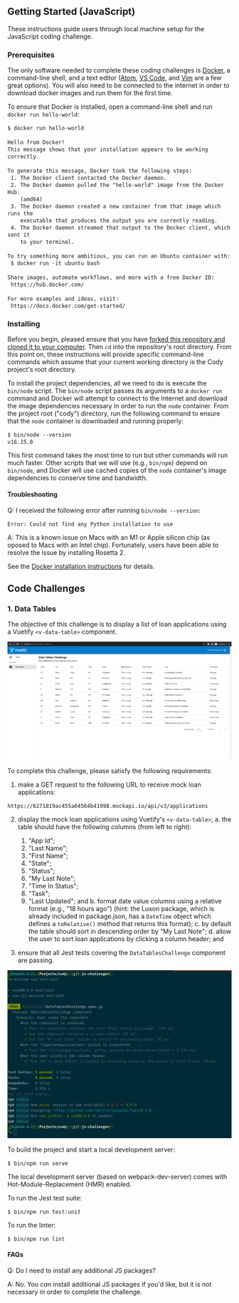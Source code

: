 ## Getting Started (JavaScript)

These instructions guide users through local machine setup for the JavaScript
coding challenge.

### Prerequisites

The only software needed to complete these coding challenges is
[Docker](https://docs.docker.com/get-docker/), a command-line shell, and a text
editor ([Atom](https://atom.io/), [VS Code](https://code.visualstudio.com/),
and [Vim](https://www.vim.org/) are a few great options). You will also need to
be connected to the internet in order to download docker images and run them for
the first time.

To ensure that Docker is installed, open a command-line shell and run `docker
run hello-world`:

```console
$ docker run hello-world

Hello from Docker!
This message shows that your installation appears to be working correctly.

To generate this message, Docker took the following steps:
 1. The Docker client contacted the Docker daemon.
 2. The Docker daemon pulled the "hello-world" image from the Docker Hub.
    (amd64)
 3. The Docker daemon created a new container from that image which runs the
    executable that produces the output you are currently reading.
 4. The Docker daemon streamed that output to the Docker client, which sent it
    to your terminal.

To try something more ambitious, you can run an Ubuntu container with:
 $ docker run -it ubuntu bash

Share images, automate workflows, and more with a free Docker ID:
 https://hub.docker.com/

For more examples and ideas, visit:
 https://docs.docker.com/get-started/

```

### Installing

Before you begin, pleased ensure that you have [forked this repository and
cloned it to your computer](https://docs.github.com/en/get-started/quickstart/fork-a-repo).
Then `cd` into the repository's root directory. From this point on, these
instructions will provide specific command-line commands which assume that your
current working directory is the Cody project's root directory.

To install the project dependencies, all we need to do is execute the `bin/node`
script. The `bin/node` script passes its arguments to a `docker run` command and
Docker will attempt to connect to the Internet and download the image
dependencies necessary in order to run the `node` container. From the project
root ("cody") directory, run the following command to ensure that the `node`
container is downloaded and running properly:

```console
$ bin/node --version
v16.15.0

```

This first command takes the most time to run but other commands will run much
faster. Other scripts that we will use (e.g., `bin/npm`) depend on `bin/node`,
and Docker will use cached copies of the `node` container's image dependencies
to conserve time and bandwidth.

#### Troubleshooting

Q: I received the following error after running `bin/node --version`:

```
Error: Could not find any Python installation to use
```

A: This is a known issue on Macs with an M1 or Apple silicon chip (as oposed to
Macs with an Intel chip). Fortunately, users have been able to resolve the issue
by installing Rosetta 2.

See the [Docker installation
instructions](https://docs.docker.com/desktop/mac/install/#mac-with-apple-silicon)
for details.

## Code Challenges

### 1. Data Tables

The objective of this challenge is to display a list of loan applications using
a Vuetify `<v-data-table>` component.

![Screenshot of working data table](src/assets/readme_working_data_table.png)

To complete this challenge, please satisfy the following requirements:

1. make a GET request to the following URL to receive mock loan applications:

```
https://6271819ac455a64564b41998.mockapi.io/api/v3/applications
```

2. display the mock loan applications using Vuetify's `<v-data-table>`;
   a. the table should have the following columns (from left to right):
      1. "App Id";
      2. "Last Name";
      3. "First Name";
      4. "State";
      5. "Status";
      6. "My Last Note";
      7. "Time In Status";
      8. "Task";
      9. "Last Updated"; and
   b. format date value columns using a relative format (e.g., "18 hours ago")
      (hint: the Luxon package, which is already included in package.json, has a
      `DateTime` object which defines a `toRelative()` method that returns this
      format);
   c. by default the table should sort in descending order by "My Last Note";
   d. allow the user to sort loan applications by clicking a column header; and

3. ensure that all Jest tests covering the `DataTablesChallenge` component are
   passing.

![Screenshot of unit tests passing](src/assets/readme_unit_tests_passing.png)

To build the project and start a local development server:

```console
$ bin/npm run serve
```

The local development server (based on webpack-dev-server) comes with
Hot-Module-Replacement (HMR) enabled.

To run the Jest test suite:

```console
$ bin/npm run test:unit
```

To run the linter:

```console
$ bin/npm run lint
```

#### FAQs

Q: Do I need to install any additional JS packages?

A: No. You _can_ install additional JS packages if you'd like, but it is not
necessary in order to complete the challenge.
